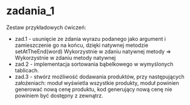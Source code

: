 # zadania_1

Zestaw przykładowych ćwiczeń:
- zad.1 - usunięcie ze zdania wyrazu podanego jako argument i zamieszczenie go na końcu, dzięki natywnej metodzie setAtTheEnd(word)
Wykorzystnie w zdaniu natywnej metody => Wykorzystnie w zdaniu metody natywnej
- zad.2 - implementacja sortowania bąbelkowego w wymyślonych tablicach.
- zad.3 - stwórz możliwość dodawania produktów, przy następujących założeniach: moduł wyświetla wszystkie produkty, moduł powinien generować nową cenę produktu, kod generujący nową cenę nie powiniem być dostępny z zewnątrz.
